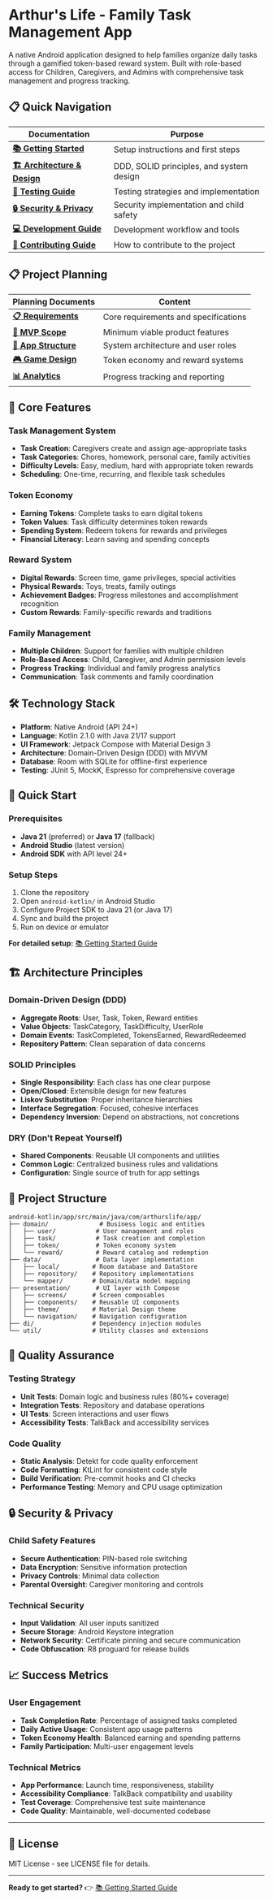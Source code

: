 # Arthur's Life - Family Task Management App

A native Android application designed to help families organize daily tasks through a gamified token-based reward system. Built with role-based access for Children, Caregivers, and Admins with comprehensive task management and progress tracking.

## 📋 Quick Navigation

| Documentation | Purpose |
|---------------|---------|
| **[📚 Getting Started](docs/getting-started.md)** | Setup instructions and first steps |
| **[🏗️ Architecture & Design](docs/architecture.md)** | DDD, SOLID principles, and system design |
| **[🧪 Testing Guide](docs/testing.md)** | Testing strategies and implementation |
| **[🔒 Security & Privacy](docs/security.md)** | Security implementation and child safety |
| **[💻 Development Guide](docs/development.md)** | Development workflow and tools |
| **[📖 Contributing Guide](docs/contributing.md)** | How to contribute to the project |

## 📋 Project Planning

| Planning Documents | Content |
|-------------------|---------|
| **[📋 Requirements](planning/requirements.md)** | Core requirements and specifications |
| **[🎯 MVP Scope](planning/mvp.md)** | Minimum viable product features |
| **[📱 App Structure](planning/app-structure.md)** | System architecture and user roles |
| **[🎮 Game Design](planning/game-design.md)** | Token economy and reward systems |
| **[📊 Analytics](planning/analytics.md)** | Progress tracking and reporting |

## 🎯 Core Features

### Task Management System
- **Task Creation**: Caregivers create and assign age-appropriate tasks
- **Task Categories**: Chores, homework, personal care, family activities
- **Difficulty Levels**: Easy, medium, hard with appropriate token rewards
- **Scheduling**: One-time, recurring, and flexible task schedules

### Token Economy
- **Earning Tokens**: Complete tasks to earn digital tokens
- **Token Values**: Task difficulty determines token rewards
- **Spending System**: Redeem tokens for rewards and privileges
- **Financial Literacy**: Learn saving and spending concepts

### Reward System
- **Digital Rewards**: Screen time, game privileges, special activities
- **Physical Rewards**: Toys, treats, family outings
- **Achievement Badges**: Progress milestones and accomplishment recognition
- **Custom Rewards**: Family-specific rewards and traditions

### Family Management
- **Multiple Children**: Support for families with multiple children
- **Role-Based Access**: Child, Caregiver, and Admin permission levels
- **Progress Tracking**: Individual and family progress analytics
- **Communication**: Task comments and family coordination

## 🛠️ Technology Stack

- **Platform**: Native Android (API 24+)
- **Language**: Kotlin 2.1.0 with Java 21/17 support
- **UI Framework**: Jetpack Compose with Material Design 3
- **Architecture**: Domain-Driven Design (DDD) with MVVM
- **Database**: Room with SQLite for offline-first experience
- **Testing**: JUnit 5, MockK, Espresso for comprehensive coverage

## 🚀 Quick Start

### Prerequisites
- **Java 21** (preferred) or **Java 17** (fallback)
- **Android Studio** (latest version)
- **Android SDK** with API level 24+

### Setup Steps
1. Clone the repository
2. Open `android-kotlin/` in Android Studio
3. Configure Project SDK to Java 21 (or Java 17)
4. Sync and build the project
5. Run on device or emulator

**For detailed setup:** [📚 Getting Started Guide](docs/getting-started.md)

## 🏗️ Architecture Principles

### Domain-Driven Design (DDD)
- **Aggregate Roots**: User, Task, Token, Reward entities
- **Value Objects**: TaskCategory, TaskDifficulty, UserRole
- **Domain Events**: TaskCompleted, TokensEarned, RewardRedeemed
- **Repository Pattern**: Clean separation of data concerns

### SOLID Principles
- **Single Responsibility**: Each class has one clear purpose
- **Open/Closed**: Extensible design for new features
- **Liskov Substitution**: Proper inheritance hierarchies
- **Interface Segregation**: Focused, cohesive interfaces
- **Dependency Inversion**: Depend on abstractions, not concretions

### DRY (Don't Repeat Yourself)
- **Shared Components**: Reusable UI components and utilities
- **Common Logic**: Centralized business rules and validations
- **Configuration**: Single source of truth for app settings

## 📱 Project Structure

```
android-kotlin/app/src/main/java/com/arthurslife/app/
├── domain/              # Business logic and entities
│   ├── user/           # User management and roles
│   ├── task/           # Task creation and completion
│   ├── token/          # Token economy system
│   └── reward/         # Reward catalog and redemption
├── data/               # Data layer implementation
│   ├── local/         # Room database and DataStore
│   ├── repository/    # Repository implementations
│   └── mapper/        # Domain/data model mapping
├── presentation/       # UI layer with Compose
│   ├── screens/       # Screen composables
│   ├── components/    # Reusable UI components
│   ├── theme/         # Material Design theme
│   └── navigation/    # Navigation configuration
├── di/                # Dependency injection modules
└── util/              # Utility classes and extensions
```

## 🧪 Quality Assurance

### Testing Strategy
- **Unit Tests**: Domain logic and business rules (80%+ coverage)
- **Integration Tests**: Repository and database operations
- **UI Tests**: Screen interactions and user flows
- **Accessibility Tests**: TalkBack and accessibility services

### Code Quality
- **Static Analysis**: Detekt for code quality enforcement
- **Code Formatting**: KtLint for consistent code style
- **Build Verification**: Pre-commit hooks and CI checks
- **Performance Testing**: Memory and CPU usage optimization

## 🔒 Security & Privacy

### Child Safety Features
- **Secure Authentication**: PIN-based role switching
- **Data Encryption**: Sensitive information protection
- **Privacy Controls**: Minimal data collection
- **Parental Oversight**: Caregiver monitoring and controls

### Technical Security
- **Input Validation**: All user inputs sanitized
- **Secure Storage**: Android Keystore integration
- **Network Security**: Certificate pinning and secure communication
- **Code Obfuscation**: R8 proguard for release builds

## 📈 Success Metrics

### User Engagement
- **Task Completion Rate**: Percentage of assigned tasks completed
- **Daily Active Usage**: Consistent app usage patterns
- **Token Economy Health**: Balanced earning and spending patterns
- **Family Participation**: Multi-user engagement levels

### Technical Metrics
- **App Performance**: Launch time, responsiveness, stability
- **Accessibility Compliance**: TalkBack compatibility and usability
- **Test Coverage**: Comprehensive test suite maintenance
- **Code Quality**: Maintainable, well-documented codebase

---

## 📄 License

MIT License - see LICENSE file for details.

---

**Ready to get started?** 👉 [📚 Getting Started Guide](docs/getting-started.md)
